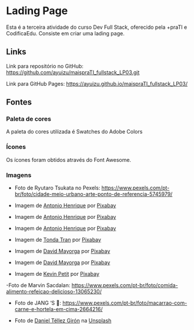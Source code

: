 # Lading Page

Esta é a terceira atividade do curso Dev Full Stack, oferecido pela +praTI e CodificaEdu. Consiste em criar uma lading page.


## Links

Link para repositório no GitHub: https://github.com/ayuizu/maispraTI_fullstack_LP03.git

Link para GitHub Pages: https://ayuizu.github.io/maispraTI_fullstack_LP03/

## Fontes

### Paleta de cores

A paleta do cores utilizada é Swatches do Adobe Colors

### Ícones
Os ícones foram obtidos através do Font Awesome.

### Imagens

- Foto de Ryutaro Tsukata no Pexels: https://www.pexels.com/pt-br/foto/cidade-meio-urbano-arte-ponto-de-referencia-5745979/

- Imagem de <a href="https://pixabay.com/pt/users/riquebeze-2313238/?utm_source=link-attribution&utm_medium=referral&utm_campaign=image&utm_content=4984953">Antonio Henrique</a> por <a href="https://pixabay.com/pt//?utm_source=link-attribution&utm_medium=referral&utm_campaign=image&utm_content=4984953">Pixabay</a>

- Imagem de <a href="https://pixabay.com/pt/users/riquebeze-2313238/?utm_source=link-attribution&utm_medium=referral&utm_campaign=image&utm_content=4985165">Antonio Henrique</a> por <a href="https://pixabay.com/pt//?utm_source=link-attribution&utm_medium=referral&utm_campaign=image&utm_content=4985165">Pixabay</a>
 
- Imagem de <a href="https://pixabay.com/pt/users/riquebeze-2313238/?utm_source=link-attribution&utm_medium=referral&utm_campaign=image&utm_content=4984961">Antonio Henrique</a> por <a href="https://pixabay.com/pt//?utm_source=link-attribution&utm_medium=referral&utm_campaign=image&utm_content=4984961">Pixabay</a>

- Imagem de <a href="https://pixabay.com/pt/users/sontung57-19733131/?utm_source=link-attribution&utm_medium=referral&utm_campaign=image&utm_content=5878892">Tonda Tran</a> por <a href="https://pixabay.com/pt//?utm_source=link-attribution&utm_medium=referral&utm_campaign=image&utm_content=5878892">Pixabay</a>

- Imagem de <a href="https://pixabay.com/pt/users/mayorga-photo-6793647/?utm_source=link-attribution&utm_medium=referral&utm_campaign=image&utm_content=4956246">David Mayorga</a> por <a href="https://pixabay.com/pt//?utm_source=link-attribution&utm_medium=referral&utm_campaign=image&utm_content=4956246">Pixabay</a>

- Imagem de <a href="https://pixabay.com/pt/users/mayorga-photo-6793647/?utm_source=link-attribution&utm_medium=referral&utm_campaign=image&utm_content=5062712">David Mayorga</a> por <a href="https://pixabay.com/pt//?utm_source=link-attribution&utm_medium=referral&utm_campaign=image&utm_content=5062712">Pixabay</a>

- Imagem de <a href="https://pixabay.com/pt/users/drawsandcooks-6719143/?utm_source=link-attribution&utm_medium=referral&utm_campaign=image&utm_content=2853382">Kevin Petit</a> por <a href="https://pixabay.com/pt//?utm_source=link-attribution&utm_medium=referral&utm_campaign=image&utm_content=2853382">Pixabay</a>

-Foto de Marvin  Sacdalan: https://www.pexels.com/pt-br/foto/comida-alimento-refeicao-delicioso-13065230/

- Foto de JANG ‘S 🍂: https://www.pexels.com/pt-br/foto/macarrao-com-carne-e-hortela-em-cima-2664216/

- Foto de <a href="https://unsplash.com/pt-br/@themangomonster?utm_content=creditCopyText&utm_medium=referral&utm_source=unsplash">Daniel Téllez Girón</a> na <a href="https://unsplash.com/pt-br/fotografias/um-pedaco-de-sushi-sentado-em-cima-de-uma-tabua-de-corte-de-madeira-ZOINPNtpvGI?utm_content=creditCopyText&utm_medium=referral&utm_source=unsplash">Unsplash</a>
  